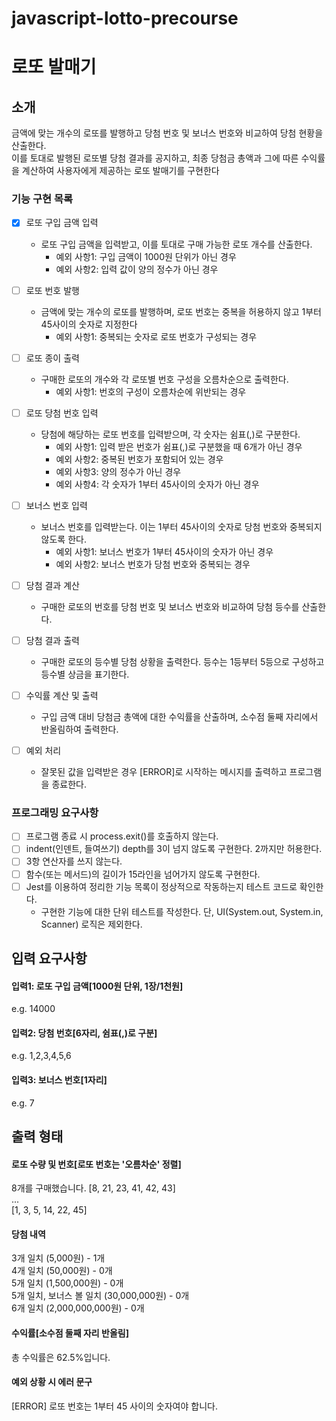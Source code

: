 # javascript-lotto-precourse

# 로또 발매기

## 소개
금액에 맞는 개수의 로또를 발행하고 당첨 번호 및 보너스 번호와 비교하여 당첨 현황을 산출한다.  
이를 토대로 발행된 로또별 당첨 결과를 공지하고, 최종 당첨금 총액과 그에 따른 수익률을 계산하여 사용자에게 제공하는 로또 발매기를 구현한다

### 기능 구현 목록
- [x] 로또 구입 금액 입력
     - 로또 구입 금액을 입력받고, 이를 토대로 구매 가능한 로또 개수를 산출한다.
       - 예외 사항1: 구입 금액이 1000원 단위가 아닌 경우
       - 예외 사항2: 입력 값이 양의 정수가 아닌 경우

- [ ] 로또 번호 발행
     - 금액에 맞는 개수의 로또를 발행하며, 로또 번호는 중복을 허용하지 않고 1부터 45사이의 숫자로 지정한다  
       - 예외 사항1: 중복되는 숫자로 로또 번호가 구성되는 경우

- [ ] 로또 종이 출력
     - 구매한 로또의 개수와 각 로또별 번호 구성을 오름차순으로 출력한다. 
       - 예외 사항1: 번호의 구성이 오름차순에 위반되는 경우       

- [ ] 로또 당첨 번호 입력
     - 당첨에 해당하는 로또 번호를 입력받으며, 각 숫자는 쉼표(,)로 구분한다.
       - 예외 사항1: 입력 받은 번호가 쉼표(,)로 구분했을 때 6개가 아닌 경우
       - 예외 사항2: 중복된 번호가 포함되어 있는 경우
       - 예외 사항3: 양의 정수가 아닌 경우
       - 예외 사항4: 각 숫자가 1부터 45사이의 숫자가 아닌 경우

- [ ] 보너스 번호 입력
     - 보너스 번호를 입력받는다. 이는 1부터 45사이의 숫자로 당첨 번호와 중복되지 않도록 한다.
       - 예외 사항1: 보너스 번호가 1부터 45사이의 숫자가 아닌 경우 
       - 예외 사항2: 보너스 번호가 당첨 번호와 중복되는 경우      

- [ ] 당첨 결과 계산
     - 구매한 로또의 번호를 당첨 번호 및 보너스 번호와 비교하여 당첨 등수를 산출한다.

- [ ] 당첨 결과 출력
     - 구매한 로또의 등수별 당첨 상황을 출력한다. 등수는 1등부터 5등으로 구성하고 등수별 상금을 표기한다.
    
- [ ] 수익률 계산 및 출력
     - 구입 금액 대비 당첨금 총액에 대한 수익률을 산출하며, 소수점 둘째 자리에서 반올림하여 출력한다.

- [ ] 예외 처리
     - 잘못된 값을 입력받은 경우 [ERROR]로 시작하는 메시지를 출력하고 프로그램을 종료한다. 


### 프로그래밍 요구사항
- [ ] 프로그램 종료 시 process.exit()를 호출하지 않는다.
- [ ] indent(인덴트, 들여쓰기) depth를 3이 넘지 않도록 구현한다. 2까지만 허용한다.
- [ ] 3항 연산자를 쓰지 않는다.
- [ ] 함수(또는 메서드)의 길이가 15라인을 넘어가지 않도록 구현한다.
- [ ] Jest를 이용하여 정리한 기능 목록이 정상적으로 작동하는지 테스트 코드로 확인한다.
     - 구현한 기능에 대한 단위 테스트를 작성한다. 단, UI(System.out, System.in, Scanner) 로직은 제외한다.


## 입력 요구사항
#### 입력1: 로또 구입 금액[1000원 단위, 1장/1천원]
e.g. 14000  
#### 입력2: 당첨 번호[6자리, 쉼표(,)로 구분]
e.g. 1,2,3,4,5,6  
#### 입력3: 보너스 번호[1자리]
e.g. 7  

## 출력 형태
#### 로또 수량 및 번호[로또 번호는 '오름차순' 정렬]
8개를 구매했습니다.
[8, 21, 23, 41, 42, 43]  
...  
[1, 3, 5, 14, 22, 45]  
#### 당첨 내역
3개 일치 (5,000원) - 1개  
4개 일치 (50,000원) - 0개  
5개 일치 (1,500,000원) - 0개  
5개 일치, 보너스 볼 일치 (30,000,000원) - 0개  
6개 일치 (2,000,000,000원) - 0개  
#### 수익률[소수점 둘째 자리 반올림]
총 수익률은 62.5%입니다.  
#### 예외 상황 시 에러 문구
[ERROR] 로또 번호는 1부터 45 사이의 숫자여야 합니다.  